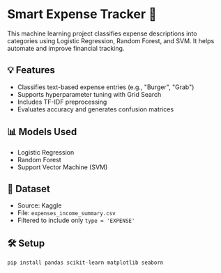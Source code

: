 # Smart Expense Tracker 🧾

This machine learning project classifies expense descriptions into categories using Logistic Regression, Random Forest, and SVM. It helps automate and improve financial tracking.

## 💡 Features
- Classifies text-based expense entries (e.g., "Burger", "Grab")
- Supports hyperparameter tuning with Grid Search
- Includes TF-IDF preprocessing
- Evaluates accuracy and generates confusion matrices

## 📊 Models Used
- Logistic Regression
- Random Forest
- Support Vector Machine (SVM)

## 🧪 Dataset
- Source: Kaggle
- File: `expenses_income_summary.csv`
- Filtered to include only `type = 'EXPENSE'`

## 🛠️ Setup
```bash
pip install pandas scikit-learn matplotlib seaborn
